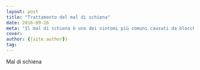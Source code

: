 ```yaml
---
layout: post
title: "Trattamento del mal di schiena"
date: 2016-09-26
meta: "Il mal di schiena è uno dei sintomi più comuni causati da blocchi alla colonna vertebrale. Disturbi nella parte bassa (colonna lombare e bacino) o alta (colonna cervico-dorsale) danno problemi diversi. Comune a entrambe è la limitazione dei movimenti e sensazione di rigidità."
cover:
author: {{site.author}}
tag:
---
```

Mal di schiena
